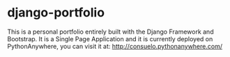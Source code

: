 # django-portfolio

This is a personal portfolio entirely built with the Django Framework and Bootstrap. It is a Single Page Application and it is currently deployed on PythonAnywhere, you can visit it at: http://consuelo.pythonanywhere.com/
